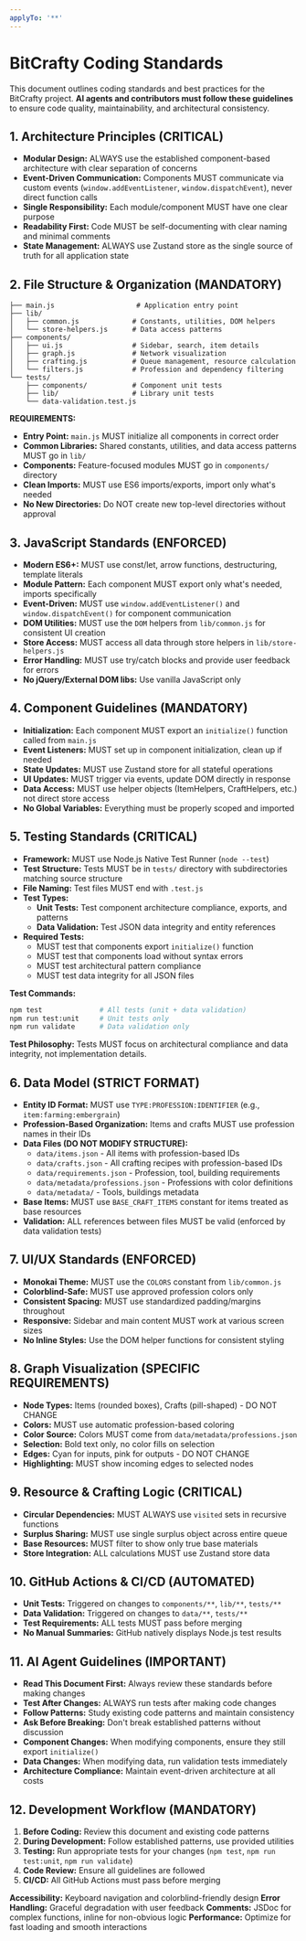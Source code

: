 ```yaml
---
applyTo: '**'
---
```


# BitCrafty Coding Standards

This document outlines coding standards and best practices for the BitCrafty project. **AI agents and contributors must follow these guidelines** to ensure code quality, maintainability, and architectural consistency.

## 1. Architecture Principles (CRITICAL)
- **Modular Design:** ALWAYS use the established component-based architecture with clear separation of concerns
- **Event-Driven Communication:** Components MUST communicate via custom events (`window.addEventListener`, `window.dispatchEvent`), never direct function calls
- **Single Responsibility:** Each module/component MUST have one clear purpose
- **Readability First:** Code MUST be self-documenting with clear naming and minimal comments
- **State Management:** ALWAYS use Zustand store as the single source of truth for all application state

## 2. File Structure & Organization (MANDATORY)
```
├── main.js                    # Application entry point
├── lib/
│   ├── common.js             # Constants, utilities, DOM helpers
│   └── store-helpers.js      # Data access patterns
├── components/
│   ├── ui.js                 # Sidebar, search, item details
│   ├── graph.js              # Network visualization
│   ├── crafting.js           # Queue management, resource calculation
│   └── filters.js            # Profession and dependency filtering
└── tests/
    ├── components/           # Component unit tests
    ├── lib/                  # Library unit tests
    └── data-validation.test.js
```

**REQUIREMENTS:**
- **Entry Point:** `main.js` MUST initialize all components in correct order
- **Common Libraries:** Shared constants, utilities, and data access patterns MUST go in `lib/`
- **Components:** Feature-focused modules MUST go in `components/` directory
- **Clean Imports:** MUST use ES6 imports/exports, import only what's needed
- **No New Directories:** Do NOT create new top-level directories without approval

## 3. JavaScript Standards (ENFORCED)
- **Modern ES6+:** MUST use const/let, arrow functions, destructuring, template literals
- **Module Pattern:** Each component MUST export only what's needed, imports specifically
- **Event-Driven:** MUST use `window.addEventListener()` and `window.dispatchEvent()` for component communication
- **DOM Utilities:** MUST use the `DOM` helpers from `lib/common.js` for consistent UI creation
- **Store Access:** MUST access all data through store helpers in `lib/store-helpers.js`
- **Error Handling:** MUST use try/catch blocks and provide user feedback for errors
- **No jQuery/External DOM libs:** Use vanilla JavaScript only

## 4. Component Guidelines (MANDATORY)
- **Initialization:** Each component MUST export an `initialize()` function called from `main.js`
- **Event Listeners:** MUST set up in component initialization, clean up if needed
- **State Updates:** MUST use Zustand store for all stateful operations
- **UI Updates:** MUST trigger via events, update DOM directly in response
- **Data Access:** MUST use helper objects (ItemHelpers, CraftHelpers, etc.) not direct store access
- **No Global Variables:** Everything must be properly scoped and imported

## 5. Testing Standards (CRITICAL)
- **Framework:** MUST use Node.js Native Test Runner (`node --test`)
- **Test Structure:** Tests MUST be in `tests/` directory with subdirectories matching source structure
- **File Naming:** Test files MUST end with `.test.js`
- **Test Types:**
  - **Unit Tests:** Test component architecture compliance, exports, and patterns
  - **Data Validation:** Test JSON data integrity and entity references
- **Required Tests:**
  - MUST test that components export `initialize()` function
  - MUST test that components load without syntax errors
  - MUST test architectural pattern compliance
  - MUST test data integrity for all JSON files

**Test Commands:**
```bash
npm test              # All tests (unit + data validation)
npm run test:unit     # Unit tests only
npm run validate      # Data validation only
```

**Test Philosophy:** Tests MUST focus on architectural compliance and data integrity, not implementation details.

## 6. Data Model (STRICT FORMAT)
- **Entity ID Format:** MUST use `TYPE:PROFESSION:IDENTIFIER` (e.g., `item:farming:embergrain`)
- **Profession-Based Organization:** Items and crafts MUST use profession names in their IDs
- **Data Files (DO NOT MODIFY STRUCTURE):**
  - `data/items.json` - All items with profession-based IDs
  - `data/crafts.json` - All crafting recipes with profession-based IDs
  - `data/requirements.json` - Profession, tool, building requirements
  - `data/metadata/professions.json` - Professions with color definitions
  - `data/metadata/` - Tools, buildings metadata
- **Base Items:** MUST use `BASE_CRAFT_ITEMS` constant for items treated as base resources
- **Validation:** ALL references between files MUST be valid (enforced by data validation tests)

## 7. UI/UX Standards (ENFORCED)
- **Monokai Theme:** MUST use the `COLORS` constant from `lib/common.js`
- **Colorblind-Safe:** MUST use approved profession colors only
- **Consistent Spacing:** MUST use standardized padding/margins throughout
- **Responsive:** Sidebar and main content MUST work at various screen sizes
- **No Inline Styles:** Use the DOM helper functions for consistent styling

## 8. Graph Visualization (SPECIFIC REQUIREMENTS)
- **Node Types:** Items (rounded boxes), Crafts (pill-shaped) - DO NOT CHANGE
- **Colors:** MUST use automatic profession-based coloring
- **Color Source:** Colors MUST come from `data/metadata/professions.json`
- **Selection:** Bold text only, no color fills on selection
- **Edges:** Cyan for inputs, pink for outputs - DO NOT CHANGE
- **Highlighting:** MUST show incoming edges to selected nodes

## 9. Resource & Crafting Logic (CRITICAL)
- **Circular Dependencies:** MUST ALWAYS use `visited` sets in recursive functions
- **Surplus Sharing:** MUST use single surplus object across entire queue
- **Base Resources:** MUST filter to show only true base materials
- **Store Integration:** ALL calculations MUST use Zustand store data

## 10. GitHub Actions & CI/CD (AUTOMATED)
- **Unit Tests:** Triggered on changes to `components/**`, `lib/**`, `tests/**`
- **Data Validation:** Triggered on changes to `data/**`, `tests/**`
- **Test Requirements:** ALL tests MUST pass before merging
- **No Manual Summaries:** GitHub natively displays Node.js test results

## 11. AI Agent Guidelines (IMPORTANT)
- **Read This Document First:** Always review these standards before making changes
- **Test After Changes:** ALWAYS run tests after making code changes
- **Follow Patterns:** Study existing code patterns and maintain consistency
- **Ask Before Breaking:** Don't break established patterns without discussion
- **Component Changes:** When modifying components, ensure they still export `initialize()`
- **Data Changes:** When modifying data, run validation tests immediately
- **Architecture Compliance:** Maintain event-driven architecture at all costs

## 12. Development Workflow (MANDATORY)
1. **Before Coding:** Review this document and existing code patterns
2. **During Development:** Follow established patterns, use provided utilities
3. **Testing:** Run appropriate tests for your changes (`npm test`, `npm run test:unit`, `npm run validate`)
4. **Code Review:** Ensure all guidelines are followed
5. **CI/CD:** All GitHub Actions must pass before merging

**Accessibility:** Keyboard navigation and colorblind-friendly design
**Error Handling:** Graceful degradation with user feedback
**Comments:** JSDoc for complex functions, inline for non-obvious logic
**Performance:** Optimize for fast loading and smooth interactions


